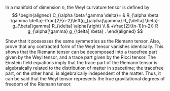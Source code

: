 
In a manifold of dimension $n$, the Weyl curvature tensor is defined by
$$
\begin{aligned}
C_{\alpha \beta \gamma \delta}= & R_{\alpha \beta \gamma \delta}-\frac{2}{n-2}\left(g_{\alpha[\gamma} R_{\delta] \beta}-g_{\beta[\gamma} R_{\delta] \alpha}\right) \\
& +\frac{2}{(n-1)(n-2)} R g_{\alpha[\gamma} g_{\delta] \beta} .
\end{aligned}
$$

Show that it possesses the same symmetries as the Riemann tensor. Also, prove that any contracted form of the Weyl tensor vanishes identically. This shows that the Riemann tensor can be decomposed into a tracefree part given by the Weyl tensor, and a trace part given by the Ricci tensor. The Einstein field equations imply that the trace part of the Riemann tensor is algebraically related to the distribution of matter in spacetime; the tracefree part, on the other hand, is algebraically independent of the matter. Thus, it can be said that the Weyl tensor represents the true gravitational degrees of freedom of the Riemann tensor.